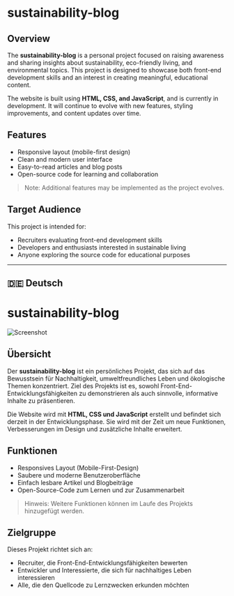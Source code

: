 # sustainability-blog

## Overview
The **sustainability-blog** is a personal project focused on raising awareness and sharing insights about sustainability, eco-friendly living, and environmental topics. This project is designed to showcase both front-end development skills and an interest in creating meaningful, educational content.

The website is built using **HTML, CSS, and JavaScript**, and is currently in development. It will continue to evolve with new features, styling improvements, and content updates over time.

## Features
- Responsive layout (mobile-first design)
- Clean and modern user interface
- Easy-to-read articles and blog posts
- Open-source code for learning and collaboration

> Note: Additional features may be implemented as the project evolves.

## Target Audience
This project is intended for:
- Recruiters evaluating front-end development skills
- Developers and enthusiasts interested in sustainable living
- Anyone exploring the source code for educational purposes

---

## 🇩🇪 Deutsch

# sustainability-blog

![Screenshot](./screenshot.png)

## Übersicht
Der **sustainability-blog** ist ein persönliches Projekt, das sich auf das Bewusstsein für Nachhaltigkeit, umweltfreundliches Leben und ökologische Themen konzentriert. Ziel des Projekts ist es, sowohl Front-End-Entwicklungsfähigkeiten zu demonstrieren als auch sinnvolle, informative Inhalte zu präsentieren.

Die Website wird mit **HTML, CSS und JavaScript** erstellt und befindet sich derzeit in der Entwicklungsphase. Sie wird mit der Zeit um neue Funktionen, Verbesserungen im Design und zusätzliche Inhalte erweitert.

## Funktionen
- Responsives Layout (Mobile-First-Design)
- Saubere und moderne Benutzeroberfläche
- Einfach lesbare Artikel und Blogbeiträge
- Open-Source-Code zum Lernen und zur Zusammenarbeit

> Hinweis: Weitere Funktionen können im Laufe des Projekts hinzugefügt werden.

## Zielgruppe
Dieses Projekt richtet sich an:
- Recruiter, die Front-End-Entwicklungsfähigkeiten bewerten
- Entwickler und Interessierte, die sich für nachhaltiges Leben interessieren
- Alle, die den Quellcode zu Lernzwecken erkunden möchten
